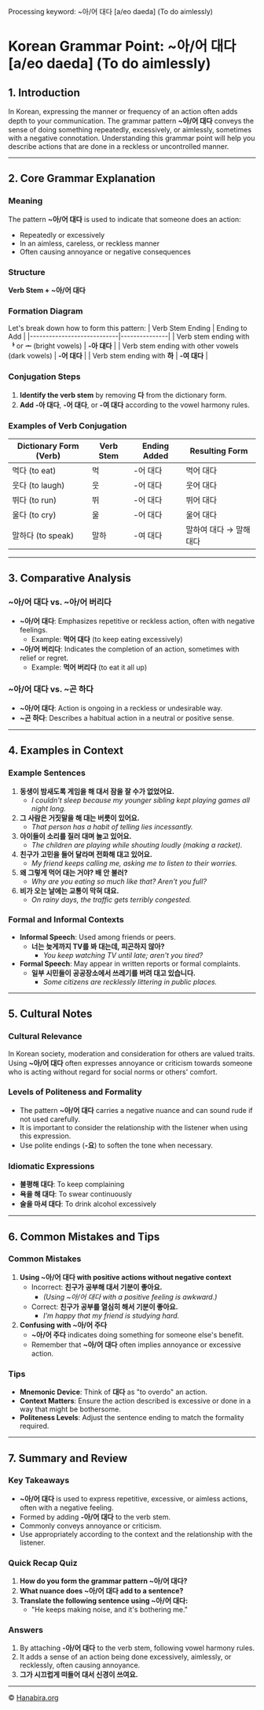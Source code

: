 Processing keyword: ~아/어 대다 [a/eo daeda] (To do aimlessly)
# Korean Grammar Point: ~아/어 대다 [a/eo daeda] (To do aimlessly)

## 1. Introduction
In Korean, expressing the manner or frequency of an action often adds depth to your communication. The grammar pattern **~아/어 대다** conveys the sense of doing something repeatedly, excessively, or aimlessly, sometimes with a negative connotation. Understanding this grammar point will help you describe actions that are done in a reckless or uncontrolled manner.

---
## 2. Core Grammar Explanation
### Meaning
The pattern **~아/어 대다** is used to indicate that someone does an action:
- Repeatedly or excessively
- In an aimless, careless, or reckless manner
- Often causing annoyance or negative consequences
### Structure
**Verb Stem + ~아/어 대다**
### Formation Diagram
Let's break down how to form this pattern:
| Verb Stem Ending           | Ending to Add |
|----------------------------|---------------|
| Verb stem ending with **ᅡ** or **ᅩ** (bright vowels)  | **-아 대다**   |
| Verb stem ending with other vowels (dark vowels)      | **-어 대다**   |
| Verb stem ending with **하**                           | **-여 대다**   |
### Conjugation Steps
1. **Identify the verb stem** by removing **다** from the dictionary form.
2. **Add** **-아 대다**, **-어 대다**, or **-여 대다** according to the vowel harmony rules.
### Examples of Verb Conjugation
| Dictionary Form (Verb) | Verb Stem | Ending Added | Resulting Form    |
|------------------------|-----------|--------------|-------------------|
| 먹다 (to eat)          | 먹         | -어 대다      | 먹어 대다         |
| 웃다 (to laugh)        | 웃         | -어 대다      | 웃어 대다         |
| 뛰다 (to run)          | 뛰         | -어 대다      | 뛰어 대다         |
| 울다 (to cry)          | 울         | -어 대다      | 울어 대다         |
| 말하다 (to speak)      | 말하       | -여 대다      | 말하여 대다 → 말해 대다 |
---
## 3. Comparative Analysis
### ~아/어 대다 vs. ~아/어 버리다
- **~아/어 대다**: Emphasizes repetitive or reckless action, often with negative feelings.
  - Example: **먹어 대다** (to keep eating excessively)
- **~아/어 버리다**: Indicates the completion of an action, sometimes with relief or regret.
  - Example: **먹어 버리다** (to eat it all up)
### ~아/어 대다 vs. ~곤 하다
- **~아/어 대다**: Action is ongoing in a reckless or undesirable way.
- **~곤 하다**: Describes a habitual action in a neutral or positive sense.
---
## 4. Examples in Context
### Example Sentences
1. **동생이 밤새도록 게임을 해 대서 잠을 잘 수가 없었어요.**
   - *I couldn't sleep because my younger sibling kept playing games all night long.*
2. **그 사람은 거짓말을 해 대는 버릇이 있어요.**
   - *That person has a habit of telling lies incessantly.*
3. **아이들이 소리를 질러 대며 놀고 있어요.**
   - *The children are playing while shouting loudly (making a racket).*
4. **친구가 고민을 들어 달라며 전화해 대고 있어요.**
   - *My friend keeps calling me, asking me to listen to their worries.*
5. **왜 그렇게 먹어 대는 거야? 배 안 불러?**
   - *Why are you eating so much like that? Aren't you full?*
6. **비가 오는 날에는 교통이 막혀 대요.**
   - *On rainy days, the traffic gets terribly congested.*
### Formal and Informal Contexts
- **Informal Speech**: Used among friends or peers.
  - **너는 늦게까지 TV를 봐 대는데, 피곤하지 않아?**
    - *You keep watching TV until late; aren't you tired?*
- **Formal Speech**: May appear in written reports or formal complaints.
  - **일부 시민들이 공공장소에서 쓰레기를 버려 대고 있습니다.**
    - *Some citizens are recklessly littering in public places.*
---
## 5. Cultural Notes
### Cultural Relevance
In Korean society, moderation and consideration for others are valued traits. Using **~아/어 대다** often expresses annoyance or criticism towards someone who is acting without regard for social norms or others' comfort.
### Levels of Politeness and Formality
- The pattern **~아/어 대다** carries a negative nuance and can sound rude if not used carefully.
- It is important to consider the relationship with the listener when using this expression.
- Use polite endings (**-요**) to soften the tone when necessary.
### Idiomatic Expressions
- **불평해 대다**: To keep complaining
- **욕을 해 대다**: To swear continuously
- **술을 마셔 대다**: To drink alcohol excessively
---
## 6. Common Mistakes and Tips
### Common Mistakes
1. **Using ~아/어 대다 with positive actions without negative context**
   - Incorrect: **친구가 공부해 대서 기분이 좋아요.**
     - *(Using ~아/어 대다 with a positive feeling is awkward.)*
   - Correct: **친구가 공부를 열심히 해서 기분이 좋아요.**
     - *I'm happy that my friend is studying hard.*
2. **Confusing with ~아/어 주다**
   - **~아/어 주다** indicates doing something for someone else's benefit.
   - Remember that **~아/어 대다** often implies annoyance or excessive action.
### Tips
- **Mnemonic Device**: Think of **대다** as "to overdo" an action.
- **Context Matters**: Ensure the action described is excessive or done in a way that might be bothersome.
- **Politeness Levels**: Adjust the sentence ending to match the formality required.
---
## 7. Summary and Review
### Key Takeaways
- **~아/어 대다** is used to express repetitive, excessive, or aimless actions, often with a negative feeling.
- Formed by adding **-아/어 대다** to the verb stem.
- Commonly conveys annoyance or criticism.
- Use appropriately according to the context and the relationship with the listener.
### Quick Recap Quiz
1. **How do you form the grammar pattern ~아/어 대다?**
2. **What nuance does ~아/어 대다 add to a sentence?**
3. **Translate the following sentence using ~아/어 대다:**
   - "He keeps making noise, and it's bothering me."
### Answers
1. By attaching **-아/어 대다** to the verb stem, following vowel harmony rules.
2. It adds a sense of an action being done excessively, aimlessly, or recklessly, often causing annoyance.
3. **그가 시끄럽게 떠들어 대서 신경이 쓰여요.**

---
© [Hanabira.org](https://hanabira.org)
